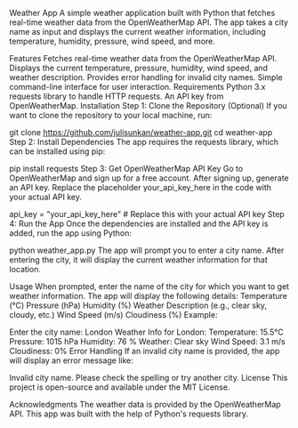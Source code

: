 Weather App
A simple weather application built with Python that fetches real-time weather data from the OpenWeatherMap API. The app takes a city name as input and displays the current weather information, including temperature, humidity, pressure, wind speed, and more.

Features
Fetches real-time weather data from the OpenWeatherMap API.
Displays the current temperature, pressure, humidity, wind speed, and weather description.
Provides error handling for invalid city names.
Simple command-line interface for user interaction.
Requirements
Python 3.x
requests library to handle HTTP requests.
An API key from OpenWeatherMap.
Installation
Step 1: Clone the Repository (Optional)
If you want to clone the repository to your local machine, run:


git clone https://github.com/julisunkan/weather-app.git cd weather-app
Step 2: Install Dependencies
The app requires the requests library, which can be installed using pip:


pip install requests
Step 3: Get OpenWeatherMap API Key
Go to OpenWeatherMap and sign up for a free account.
After signing up, generate an API key.
Replace the placeholder your_api_key_here in the code with your actual API key.

api_key = "your_api_key_here" # Replace this with your actual API key
Step 4: Run the App
Once the dependencies are installed and the API key is added, run the app using Python:


python weather_app.py
The app will prompt you to enter a city name. After entering the city, it will display the current weather information for that location.

Usage
When prompted, enter the name of the city for which you want to get weather information.
The app will display the following details:
Temperature (°C)
Pressure (hPa)
Humidity (%)
Weather Description (e.g., clear sky, cloudy, etc.)
Wind Speed (m/s)
Cloudiness (%)
Example:

Enter the city name: London Weather Info for London: Temperature: 15.5°C Pressure: 1015 hPa Humidity: 76 % Weather: Clear sky Wind Speed: 3.1 m/s Cloudiness: 0%
Error Handling
If an invalid city name is provided, the app will display an error message like:

Invalid city name. Please check the spelling or try another city.
License
This project is open-source and available under the MIT License.

Acknowledgments
The weather data is provided by the OpenWeatherMap API.
This app was built with the help of Python's requests library.
